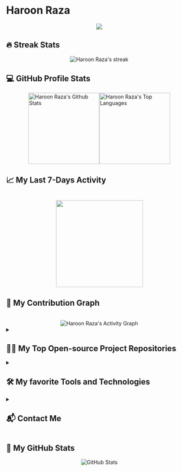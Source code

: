 <p align="center">
  <h1>Haroon Raza</h1>
</p>

<p align="center">
  <a href="https://github.com/DenverCoder1/readme-typing-svg">
    <img src="https://readme-typing-svg.demolab.com/?lines=Electrical%20Engineering%20Student;Circuit%20Design%20and%20Programming;Python%20and%20C++%20Enthusiast;Open-Source%20Contributor;Tech%20and%20Hardware%20Integration;Innovation%20and%20Creativity&font=Fira%20Code&center=true&width=440&height=45&color=00bfae&vCenter=true&pause=1000&size=22" />
  </a>
</p>

<h2>🔥 Streak Stats</h2>
<div align="center">
    <img title="🔥 Get streak stats for your profile at git.io/streak-stats" alt="Haroon Raza's streak" src="https://github-readme-streak-stats.herokuapp.com/?user=HaroonRaza&theme=highcontrast&layout=compact"/>
</div>

<h2>💻 GitHub Profile Stats</h2>
<div style="display: flex; justify-content: center;">
  <img alt="Haroon Raza's Github Stats" src="https://denvercoder1-github-readme-stats.vercel.app/api/?username=HaroonRaza&show_icons=true&include_all_commits=true&count_private=true&theme=react&hide_border=true&bg_color=1F222E&title_color=00bfae&icon_color=F8D866" height="192px"/>
  <img alt="Haroon Raza's Top Languages" src="https://denvercoder1-github-readme-stats.vercel.app/api/top-langs/?username=HaroonRaza&langs_count=8&layout=compact&theme=react&hide_border=true&bg_color=1F222E&title_color=00bfae&icon_color=F8D866&hide=Jupyter%20Notebook,Roff" height="192px"/>
</div>

<h2>📈 My Last 7-Days Activity</h2>
<br/>
<div style="display: flex; justify-content: center;">
  <img height="235px" src="https://github-readme-stats.vercel.app/api/wakatime?username=HaroonRaza&theme=radical&show_icons=true&line_height=27" />
</div>

<h2>💼 My Contribution Graph</h2>
<br/>
<div style="display: flex; justify-content: center;">
  <img alt="Haroon Raza's Activity Graph" src="https://github-readme-activity-graph.vercel.app/graph/?username=HaroonRaza&bg_color=1F222E&color=F8D866&line=00bfae&point=FFFFFF&hide_border=true" />
</div>

<details>
  <summary><h2>👨‍💻 My Top Open-source Project Repositories</h2></summary>
  <div style="display: flex; flex-wrap: wrap; gap: 20px; justify-content: center;">
    <a href="https://github.com/HaroonRaza/Project_One">
      <img width="278" src="https://denvercoder1-github-readme-stats.vercel.app/api/pin/?username=HaroonRaza&repo=Project_One&theme=react&bg_color=1F222E&title_color=00bfae&hide_border=true&icon_color=F8D866&show_icons=false" alt="Project One">
    </a>
    <a href="https://github.com/HaroonRaza/Project_Two">
      <img width="278" src="https://denvercoder1-github-readme-stats.vercel.app/api/pin/?username=HaroonRaza&repo=Project_Two&theme=react&bg_color=1F222E&title_color=00bfae&hide_border=true&icon_color=F8D866&show_icons=false" alt="Project Two">
    </a>
  </div>
  <div align="center">
    <a href="https://github.com/HaroonRaza?tab=repositories&sort=stargazers">
      <img alt="All Repositories" title="All Repositories" src="https://custom-icon-badges.demolab.com/badge/-Click%20Here%20For%20All%20My%20Repos-1F222E?style=for-the-badge&logoColor=white&logo=repo"/>
    </a>
  </div>
</details>

<details>
  <summary><h2>🛠️ My favorite Tools and Technologies</h2></summary>
  <div style="display: flex; flex-wrap: wrap; gap: 20px; justify-content: center;">
    <h3>👨‍💻 Programming and Markup Languages</h3>
    <p>
      <a href="https://github.com/search?q=user%3AHaroonRaza+language%3Ac"><img alt="C" src="https://custom-icon-badges.demolab.com/badge/C-03599C.svg?logo=c-in-hexagon&logoColor=white"></a>
      <a href="https://github.com/search?q=user%3AHaroonRaza+language%3Acpp"><img alt="C++" src="https://custom-icon-badges.demolab.com/badge/C++-9C033A.svg?logo=cpp2&logoColor=white"></a>
      <a href="https://github.com/search?q=user%3AHaroonRaza+language%3Apython"><img alt="Python" src="https://img.shields.io/badge/Python-14354C.svg?logo=python&logoColor=white"></a>
      <a href="https://github.com/search?q=user%3AHaroonRaza+language%3Acss"><img alt="CSS" src="https://img.shields.io/badge/CSS-1572B6.svg?logo=css3&logoColor=white"></a>
      <a href="https://github.com/search?q=user%3AHaroonRaza+language%3Ahtml"><img alt="HTML" src="https://img.shields.io/badge/HTML-E34F26.svg?logo=html5&logoColor=white"></a>
    </p>

    <h3>🧰 Frameworks and Libraries</h3>
    <p>
      <a href="#"><img alt="Flask" src="https://img.shields.io/badge/Flask-000000.svg?logo=flask&logoColor=white"></a>
      <a href="#"><img alt="NumPy" src="https://img.shields.io/badge/Numpy-013243.svg?logo=numpy&logoColor=white"></a>
      <a href="#"><img alt="Pandas" src="https://img.shields.io/badge/Pandas-150458.svg?logo=pandas&logoColor=white"></a>
      <a href="#"><img alt="React" src="https://img.shields.io/badge/React-20232a.svg?logo=react&logoColor=%2361DAFB"></a>
    </p>

    <h3>🗄️ Databases and Cloud Hosting</h3>
    <p>
      <a href="#"><img alt="MongoDB" src ="https://img.shields.io/badge/MongoDB-4ea94b.svg?logo=mongodb&logoColor=white"></a>
      <a href="#"><img alt="MySQL" src="https://img.shields.io/badge/MySQL-00f.svg?logo=mysql&logoColor=white"></a>
      <a href="#"><img alt="PostgreSQL" src ="https://img.shields.io/badge/PostgreSQL-316192.svg?logo=postgresql&logoColor=white"></a>
      <a href="#"><img alt="Vercel" src="https://img.shields.io/badge/Vercel-000000.svg?logo=vercel&logoColor=white"></a>
    </p>

    <h3>🔧 Tools</h3>
    <p>
      <a href="#"><img alt="Git" src="https://img.shields.io/badge/Git-F05032.svg?logo=git&logoColor=white"></a>
      <a href="#"><img alt="Docker" src="https://img.shields.io/badge/Docker-2496ED.svg?logo=docker&logoColor=white"></a>
      <a href="#"><img alt="Jupyter" src="https://img.shields.io/badge/Jupyter-F37626.svg?logo=jupyter&logoColor=white"></a>
    </p>
  </div>
</details>

<details>
  <summary><h2>📬 Contact Me</h2></summary>
  <p align="center">
    <a href="https://linkedin.com/in/haroonraza"><img src="https://img.shields.io/badge/LinkedIn-0077B5?logo=linkedin&logoColor=white&style=for-the-badge" alt="LinkedIn"/></a>
    <a href="https://twitter.com/haroonraza"><img src="https://img.shields.io/badge/Twitter-1DA1F2?logo=twitter&logoColor=white&style=for-the-badge" alt="Twitter"/></a>
    <a href="mailto:haroonraza@example.com"><img src="https://img.shields.io/badge/Email-D14836?logo=gmail&logoColor=white&style=for-the-badge" alt="Email"/></a>
  </p>
</details>

<h2>📌 My GitHub Stats</h2>
<div align="center">
  <img alt="GitHub Stats" src="https://github-readme-stats.vercel.app/api?username=HaroonRaza&show_icons=true&count_private=true&theme=radical&hide_border=true"/>
</div>
